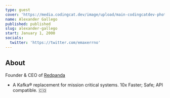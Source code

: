 ```yaml
---
type: guest
cover: 'https://media.codingcat.dev/image/upload/main-codingcatdev-photo/podcast-guest/emaxerrno'
name: Alexander Gallego
published: published
slug: alexander-gallego
start: January 1, 2000
socials:
  twitter: 'https://twitter.com/emaxerrno'
---
```


## About

Founder & CEO of [Redpanda](https://redpanda.com/)

- A Kafka® replacement for mission critical systems. 10x Faster; Safe; API compatible. 🇨🇴
